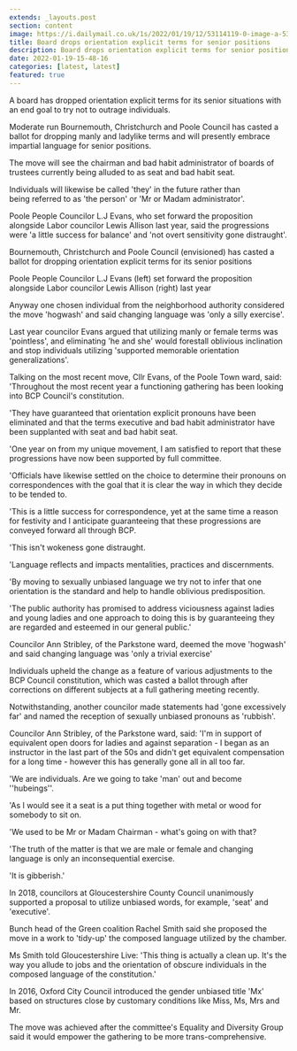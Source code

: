 ```yaml
---
extends: _layouts.post
section: content
image: https://i.dailymail.co.uk/1s/2022/01/19/12/53114119-0-image-a-53_1642596134533.jpg 
title: Board drops orientation explicit terms for senior positions 
description: Board drops orientation explicit terms for senior positions 
date: 2022-01-19-15-48-16 
categories: [latest, latest] 
featured: true 
--- 
```

A board has dropped orientation explicit terms for its senior situations with an end goal to try not to outrage individuals.

Moderate run Bournemouth, Christchurch and Poole Council has casted a ballot for dropping manly and ladylike terms and will presently embrace impartial language for senior positions.

The move will see the chairman and bad habit administrator of boards of trustees currently being alluded to as seat and bad habit seat.

Individuals will likewise be called 'they' in the future rather than being referred to as 'the person' or 'Mr or Madam administrator'.

Poole People Councilor L.J Evans, who set forward the proposition alongside Labor councilor Lewis Allison last year, said the progressions were 'a little success for balance' and 'not overt sensitivity gone distraught'.

Bournemouth, Christchurch and Poole Council (envisioned) has casted a ballot for dropping orientation explicit terms for its senior positions

Poole People Councilor L.J Evans (left) set forward the proposition alongside Labor councilor Lewis Allison (right) last year

Anyway one chosen individual from the neighborhood authority considered the move 'hogwash' and said changing language was 'only a silly exercise'.

Last year councilor Evans argued that utilizing manly or female terms was 'pointless', and eliminating 'he and she' would forestall oblivious inclination and stop individuals utilizing 'supported memorable orientation generalizations'.

Talking on the most recent move, Cllr Evans, of the Poole Town ward, said: 'Throughout the most recent year a functioning gathering has been looking into BCP Council's constitution.

'They have guaranteed that orientation explicit pronouns have been eliminated and that the terms executive and bad habit administrator have been supplanted with seat and bad habit seat.

'One year on from my unique movement, I am satisfied to report that these progressions have now been supported by full committee.

'Officials have likewise settled on the choice to determine their pronouns on correspondences with the goal that it is clear the way in which they decide to be tended to.

'This is a little success for correspondence, yet at the same time a reason for festivity and I anticipate guaranteeing that these progressions are conveyed forward all through BCP.

'This isn't wokeness gone distraught.

'Language reflects and impacts mentalities, practices and discernments.

'By moving to sexually unbiased language we try not to infer that one orientation is the standard and help to handle oblivious predisposition.

'The public authority has promised to address viciousness against ladies and young ladies and one approach to doing this is by guaranteeing they are regarded and esteemed in our general public.'

Councilor Ann Stribley, of the Parkstone ward, deemed the move 'hogwash' and said changing language was 'only a trivial exercise'

Individuals upheld the change as a feature of various adjustments to the BCP Council constitution, which was casted a ballot through after corrections on different subjects at a full gathering meeting recently.

Notwithstanding, another councilor made statements had 'gone excessively far' and named the reception of sexually unbiased pronouns as 'rubbish'.

Councilor Ann Stribley, of the Parkstone ward, said: 'I'm in support of equivalent open doors for ladies and against separation - I began as an instructor in the last part of the 50s and didn't get equivalent compensation for a long time - however this has generally gone all in all too far.

'We are individuals. Are we going to take 'man' out and become ''hubeings''.

'As I would see it a seat is a put thing together with metal or wood for somebody to sit on.

'We used to be Mr or Madam Chairman - what's going on with that?

'The truth of the matter is that we are male or female and changing language is only an inconsequential exercise.

'It is gibberish.'

In 2018, councilors at Gloucestershire County Council unanimously supported a proposal to utilize unbiased words, for example, 'seat' and 'executive'.

Bunch head of the Green coalition Rachel Smith said she proposed the move in a work to 'tidy-up' the composed language utilized by the chamber.

Ms Smith told Gloucestershire Live: 'This thing is actually a clean up. It's the way you allude to jobs and the orientation of obscure individuals in the composed language of the constitution.'

In 2016, Oxford City Council introduced the gender unbiased title 'Mx' based on structures close by customary conditions like Miss, Ms, Mrs and Mr.

The move was achieved after the committee's Equality and Diversity Group said it would empower the gathering to be more trans-comprehensive.